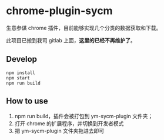 # chrome-plugin-sycm

生意参谋 chrome 插件，目前能够实现几个分类的数据获取和下载。

此项目已搬到我司 gitlab 上面，**这里的已经不再维护了**。

## Develop

```
npm install
npm start
npm run build
```

## How to use

1. npm run build，插件会被打包到 ym-sycm-plugin 文件夹；
2. 打开 chrome 的扩展程序，并切换到开发者模式
3. 把 ym-sycm-plugin 文件夹拖进去即可

